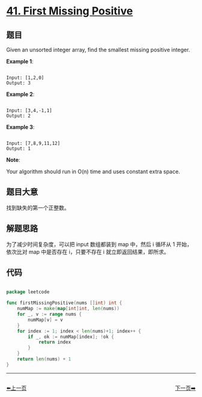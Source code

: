 # [41. First Missing Positive](https://leetcode.com/problems/first-missing-positive/description/)

## 题目

Given an unsorted integer array, find the smallest missing positive integer.

**Example 1**:  

```

Input: [1,2,0]  
Output: 3  

```

**Example 2**:  

```

Input: [3,4,-1,1]  
Output: 2  

```

**Example 3**:  

```

Input: [7,8,9,11,12]  
Output: 1  

```

**Note**:  

Your algorithm should run in O(n) time and uses constant extra space.

## 题目大意

找到缺失的第一个正整数。

## 解题思路


为了减少时间复杂度，可以把 input 数组都装到 map 中，然后 i 循环从 1 开始，依次比对 map 中是否存在 i，只要不存在 i 就立即返回结果，即所求。

## 代码

```go

package leetcode

func firstMissingPositive(nums []int) int {
	numMap := make(map[int]int, len(nums))
	for _, v := range nums {
		numMap[v] = v
	}
	for index := 1; index < len(nums)+1; index++ {
		if _, ok := numMap[index]; !ok {
			return index
		}
	}
	return len(nums) + 1
}

```

----------------------------------------------
<div style="display: flex;justify-content: space-between;align-items: center;">
<p><a href="https://books.halfrost.com/leetcode/ChapterFour/0040.Combination-Sum-II/">⬅️上一页</a></p>
<p><a href="https://books.halfrost.com/leetcode/ChapterFour/0042.Trapping-Rain-Water/">下一页➡️</a></p>
</div>
